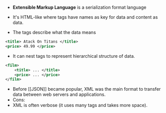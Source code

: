 - **Extensible Markup Language** is a serialization format language

- It's HTML-like where tags have names as key for data and content as data.
- The tags describe what the data means
```xml
<title> Atack On Titans </title>
<price> 49.99 </price>
```

- It can nest tags to represent hierarchical structure of data.
```xml
<film>
	<title> ... </title>
	<price> ... </price>
</film>
```

- Before [[JSON]] became popular, XML was the main format to transfer data between web servers and applications.
- Cons:
- XML is often verbose (it uses many tags and takes more space).